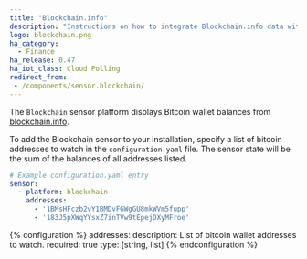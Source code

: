 ```yaml
---
title: "Blockchain.info"
description: "Instructions on how to integrate Blockchain.info data within Home Assistant."
logo: blockchain.png
ha_category:
  - Finance
ha_release: 0.47
ha_iot_class: Cloud Polling
redirect_from:
 - /components/sensor.blockchain/
---
```



The `Blockchain` sensor platform displays Bitcoin wallet balances from [blockchain.info](https://blockchain.info).

To add the Blockchain sensor to your installation, specify a list of bitcoin addresses to watch in the `configuration.yaml` file. The sensor state will be the sum of the balances of all addresses listed.

```yaml
# Example configuration.yaml entry
sensor:
  - platform: blockchain
    addresses:
      - '1BMsHFczb2vY1BMDvFGWgGU8mkWVm5fupp'
      - '183J5pXWqYYsxZ7inTVw9tEpejDXyMFroe'
```

{% configuration %}
addresses:
  description: List of bitcoin wallet addresses to watch.
  required: true
  type: [string, list]
{% endconfiguration %}

